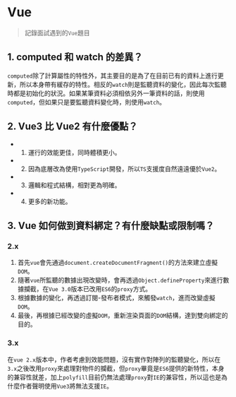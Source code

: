 # Vue

> 記錄面試遇到的`Vue`題目

## 1. computed 和 watch 的差異？

`computed`除了計算屬性的特性外，其主要目的是為了在目前已有的資料上進行更新，所以本身帶有緩存的特性。相反的`watch`則是監聽資料的變化，因此每次監聽時都是初始化的狀況。如果某筆資料必須相依另外一筆資料的話，則使用`computed`，但如果只是要監聽資料變化時，則使用`watch`。

## 2. Vue3 比 Vue2 有什麼優點？

- 1. 運行的效能更佳，同時體積更小。
- 2. 因為底層改為使用`TypeScript`開發，所以`TS`支援度自然遠遠優於`Vue2`。
- 3. 邏輯和程式結構，相對更為明確。
- 4. 更多的新功能。

## 3. Vue 如何做到資料綁定？有什麼缺點或限制嗎？

### 2.x

1. 首先`vue`會先通過`document.createDocumentFragment()`的方法來建立虛擬`DOM`。
2. 隨著`vue`所監聽的數據出現改變時，會再透過`Object.defineProperty`來進行數據攔截，在`Vue 3.0`版本已改用`ES6`的`proxy`方式。
3. 根據數據的變化，再透過訂閱-發布者模式，來觸發`watch`，進而改變虛擬`DOM`。
4. 最後，再根據已經改變的虛擬`DOM`，重新渲染頁面的`DOM`結構，達到雙向綁定的目的。

### 3.x

在`vue 2.x`版本中，作者考慮到效能問題，沒有實作對陣列的監聽變化，所以在`3.x`之後改用`proxy`來處理對物件的攔截，但`proxy`畢竟是`ES6`提供的新特性，本身的兼容性就差，加上`polyfill`目前仍無法處理`proxy`對`IE`的兼容性，所以這也是為什麼作者聲明使用`Vue3`將無法支援`IE`。
